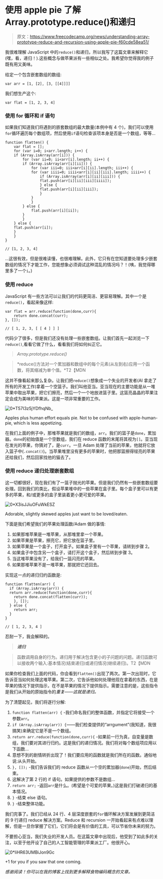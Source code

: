 # 使用 apple pie 了解 Array.prototype.reduce()和递归

> 原文：<https://www.freecodecamp.org/news/understanding-array-prototype-reduce-and-recursion-using-apple-pie-f60cde58ea51/>

我很难理解 JavaScript 中的`reduce()`和递归，所以我写了这篇文章来解释它(嘿，看，递归！).这些概念与做苹果派有一些相似之处。我希望你觉得我的例子既有用又美味。

给定一个包含嵌套数组的数组:

```
var arr = [1, [2], [3, [[4]]]]
```

我们想生产这个:

```
var flat = [1, 2, 3, 4]
```

### 使用 for 循环和 if 语句

如果我们知道我们将遇到的嵌套数组的最大数量(本例中有 4 个)，我们可以使用`for`循环遍历每个数组项，然后使用`if`语句检查该项本身是否是一个数组，等等…

```
function flatten() {
    var flat = [];
    for (var i=0; i<arr.length; i++) {
    if (Array.isArray(arr[i])) {
        for (var ii=0; ii<arr[i].length; ii++) {
        if (Array.isArray(arr[i][ii])) {
            for (var iii=0; iii<arr[i][ii].length; iii++) {
            for (var iiii=0; iiii<arr[i][ii][iii].length; iiii++) {
                if (Array.isArray(arr[i][ii][iii])) {
                flat.push(arr[i][ii][iii][iiii]);
                } else {
                flat.push(arr[i][ii][iii]);
                }
            }
            }
        } else {
            flat.push(arr[i][ii]);
        }
        }
    } else {
    flat.push(arr[i]);
    }
    }
}

// [1, 2, 3, 4]
```

…这很有效，但是很难读懂，也很难理解。此外，它只有在您知道要处理多少嵌套数组的情况下才能工作，您能想象必须调试这种混乱的情况吗？！(咦，我觉得哪里多了一个`i`。)

### 使用 reduce

JavaScript 有一些方法可以让我们的代码更简洁、更容易理解。其中一个是`reduce()`，看起来像这样:

```
var flat = arr.reduce(function(done,curr){
    return done.concat(curr);
}, []);

// [ 1, 2, 3, [ [ 4 ] ] ]
```

代码少了很多，但是我们还没有处理一些嵌套数组。让我们首先一起浏览一下`reduce()`,看看它做了什么，看看我们将如何纠正它。

> *Array.prototype.reduce()*

> *reduce()方法对一个累加器和数组中的每个元素(从左到右)应用一个函数，将其缩减为单个值。*T2【MDN

这并不像看起来那么复杂。让我们把`reduce()`想象成一个失业的开发者(AI 拿走了所有的开发工作)拿着一个空篮子。我们叫他亚当。亚当现在的主要功能是从一堆苹果中取出苹果，把它们擦亮，然后一个一个地放进篮子里。这篮亮晶晶的苹果注定会成为美味的苹果派。这是一项非常重要的工作。

![0*T57I3z5jYDfhqNb_](img/34971157805d68128616c10706b11d20.png)

Apples plus human effort equals pie. Not to be confused with apple-human-pie, which is less appetizing.

在我们上面的例子中，那堆苹果就是我们的数组，`arr`。我们的篮子是`done`，累加器。`done`的初始值是一个空数组，我们在 reduce 函数的末尾将其视为`[]`。亚当现在发光的苹果，你猜对了，是`curr`。一旦 Adam 处理了当前的苹果，他就将它放入篮子中(`.concat()`)。当苹果堆里没有更多的苹果时，他把那篮擦得锃亮的苹果还给我们，然后回家找他的猫去了。

### 使用 reduce 递归处理嵌套数组

这一切都很好，现在我们有了一篮子抛光的苹果。但是我们仍然有一些嵌套数组要处理。回到我们的类比，假设苹果堆中的一些苹果在盒子里。每个盒子里可以有更多的苹果，和/或更多的盒子里装着更小更可爱的苹果。

![0*X3isJJiuOFuWkESZ](img/a868b17bad6b3c5bf49ef320342f7ebf.png)

Adorable, slightly skewed apples just want to be loved/eaten.

下面是我们希望我们的苹果处理函数/Adam 做的事情:

1.  如果那堆苹果是一堆苹果，从那堆里拿一个苹果。
2.  如果苹果是苹果，擦亮它，把它放在篮子里。
3.  如果苹果是一个盒子，打开盒子。如果盒子里有一个苹果，请转到步骤 2。
4.  如果盒子中包含另一个盒子，请打开这个盒子，然后转到步骤 3。
5.  当这堆苹果没有了，给我们一篮闪亮的苹果。
6.  如果那堆苹果不是一堆苹果，那就把它还回去。

实现这一点的递归归约函数是:

```
function flatten(arr) {
  if (Array.isArray(arr)) {
  return arr.reduce(function(done,curr){
    return done.concat(flatten(curr));
    }, []);
  } else {
    return arr;
  }
}

// [ 1, 2, 3, 4 ]
```

忍耐一下，我会解释的。

> ***递归***

> 函数调用自身的行为。递归用于解决包含更小的子问题的问题。递归函数可以接收两个输入:基本情况(结束递归)或递归情况(继续递归)。T2【MDN

如果你检查我们上面的代码，你会看到`flatten()`出现了两次。第一次出现时，它告诉亚当如何处理这堆苹果。第二次，它告诉他如何处理他现在拿着的东西，在是苹果的情况下提供指示，在不是苹果的情况下提供指示。需要注意的是，这些指令是我们从开始的原始指令的*重复——这就是递归。*

为了清楚起见，我们将逐行分解:

1.  `function flatten(arr) {` -我们命名我们的整体函数，并指定它将接受一个参数`arr`。
2.  `if (Array.isArray(arr)) {`——我们检查提供的“arrgument”(我知道，我很搞笑)来确定它是不是一个数组。
3.  `return arr.reduce(function(done,curr){` -如果前一行为真，自变量是数组，我们要对其进行归约。这是我们的递归情况。我们将对每个数组项应用以下函数…
4.  意想不到的剧情转折出现了！我们要应用的函数就是我们所在的函数。通俗地说:从头开始。
5.  `}, []);` -我们告诉我们的 reduce 函数从一个空的累加器(`done`)开始，然后结束。
6.  这解决了第 2 行的 if 语句。如果提供的参数不是数组…
7.  `return arr;` -返回`arr`是什么。(希望是个可爱的苹果。)这是我们打破递归的基本情况。
8.  `}` -结束 else 语句。
9.  `}` -结束整体功能。

我们完事了。我们已经从 24 行、4 层深度嵌套的`for`循环解决方案发展到更简洁的 9 行递归 reduce 解决方案。Reduce 和 recursion 一开始看起来有点难以理解，但是一旦你掌握了它们，它们将会是有价值的工具，可以节省你未来的努力。

不要担心亚当，我们失业的开发人员。在这篇文章中出现后，他受到了如此多的关注，以至于他开设了自己的人工智能管理的苹果派工厂。他很开心。

![0*liHR63UMBiJon9Gc](img/e80e13a6e504a4ae7643c6a5670f25a3.png)

+1 for you if you saw that one coming.

*感谢阅读！你可以在我的博客上找到更多解释食物编码概念的文章。*